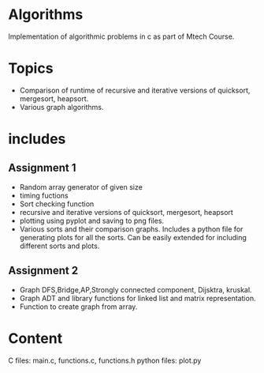 # Algorithms
Implementation of algorithmic problems in c as part of Mtech Course.

# Topics
* Comparison of runtime of recursive and iterative versions of quicksort, mergesort, heapsort.
* Various graph algorithms.
# includes
## Assignment 1
* Random array generator of given size
* timing fuctions
* Sort checking function
* recursive and iterative versions of quicksort, mergesort, heapsort
* plotting using pyplot and saving to png files.
* Various sorts and their comparison graphs. Includes a python file for generating plots for all the sorts. Can be easily extended for including different sorts and plots.

## Assignment 2
* Graph DFS,Bridge,AP,Strongly connected component, Dijsktra, kruskal.
* Graph ADT and library functions for linked list and matrix representation.
* Function to create graph from array.

# Content  
  C files: main.c, functions.c, functions.h
  python files: plot.py


